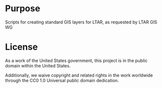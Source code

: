 # Purpose

Scripts for creating standard GIS layers for LTAR, as requested by LTAR GIS WG

# License

As a work of the United States government, this project is in the public domain within the United States.

Additionally, we waive copyright and related rights in the work worldwide through the CC0 1.0 Universal public domain dedication.